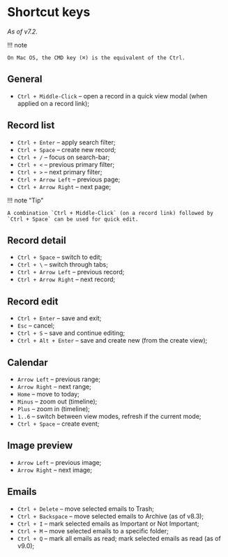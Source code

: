 # Shortcut keys

*As of v7.2.*

!!! note

    On Mac OS, the CMD key (⌘) is the equivalent of the Ctrl.

## General

* `Ctrl + Middle-Click` – open a record in a quick view modal (when applied on a record link);

## Record list

* `Ctrl + Enter` – apply search filter;
* `Ctrl + Space` – create new record;
* `Ctrl + /` – focus on search-bar;
* `Ctrl + <` – previous primary filter;
* `Ctrl + >` – next primary filter;
* `Ctrl + Arrow Left` – previous page;
* `Ctrl + Arrow Right` – next page;

!!! note "Tip"

    A combination `Ctrl + Middle-Click` (on a record link) followed by `Ctrl + Space` can be used for quick edit.

## Record detail

* `Ctrl + Space` – switch to edit;
* `Ctrl + \` – switch through tabs;
* `Ctrl + Arrow Left` – previous record;
* `Ctrl + Arrow Right` – next record;

## Record edit

* `Ctrl + Enter` –  save and exit;
* `Esc` – cancel;
* `Ctrl + S` – save and continue editing;
* `Ctrl + Alt + Enter` –  save and create new (from the create view);

## Calendar

* `Arrow Left` – previous range;
* `Arrow Right` – next range;
* `Home` – move to today;
* `Minus` – zoom out (timeline);
* `Plus` – zoom in  (timeline);
* `1..6` – switch between view modes, refresh if the current mode;
* `Ctrl + Space` – create event;

## Image preview

* `Arrow Left` – previous image;
* `Arrow Right` – next image;

## Emails

* `Ctrl + Delete` – move selected emails to Trash;
* `Ctrl + Backspace` – move selected emails to Archive (as of v8.3);
* `Ctrl + I` – mark selected emails as Important or Not Important;
* `Ctrl + M` – move selected emails to a specific folder;
* `Ctrl + Q` – mark all emails as read; mark selected emails as read (as of v9.0);
